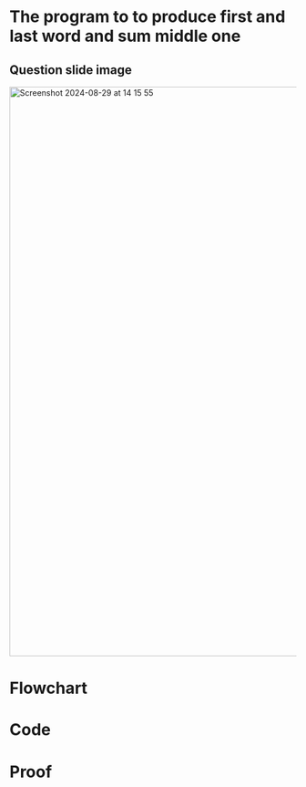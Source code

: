 # The program to to produce first and last word and sum middle one
## Question slide image
<img width="999" alt="Screenshot 2024-08-29 at 14 15 55" src="https://github.com/user-attachments/assets/0fb0474d-5657-4272-a016-c2625adb4bee">

# Flowchart


# Code

# Proof
